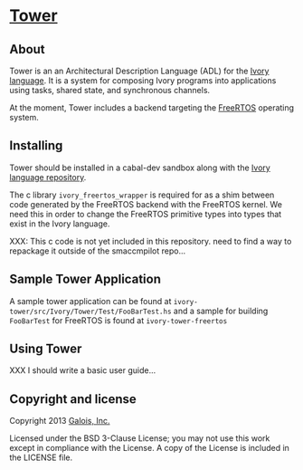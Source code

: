 # [Tower][tower]

## About

Tower is an an Architectural Description Language (ADL) for the [Ivory language][ivory].
It is a system for composing Ivory programs into applications using tasks,
shared state, and synchronous channels.

At the moment, Tower includes a backend targeting the [FreeRTOS][freertos]
operating system.

## Installing

Tower should be installed in a cabal-dev sandbox along with the [Ivory
language repository][ivory].

The c library `ivory_freertos_wrapper` is required for as a shim between code
generated by the FreeRTOS backend with the FreeRTOS kernel. We need this in
order to change the FreeRTOS primitive types into types that exist in the Ivory
language.

XXX: This c code is not yet included in this repository. need to find a way to repackage
it outside of the smaccmpilot repo...


## Sample Tower Application

A sample tower application can be found at
`ivory-tower/src/Ivory/Tower/Test/FooBarTest.hs`
and a sample for building `FooBarTest` for FreeRTOS is found at
`ivory-tower-freertos`

## Using Tower

XXX I should write a basic user guide...

## Copyright and license
Copyright 2013 [Galois, Inc.][galois]

Licensed under the BSD 3-Clause License; you may not use this work except in
compliance with the License. A copy of the License is included in the LICENSE
file.

[ivory]: http://github.com/GaloisInc/ivory
[tower]: http://github.com/GaloisInc/tower
[freertos]: http://freertos.org
[galois]: http://galois.com
